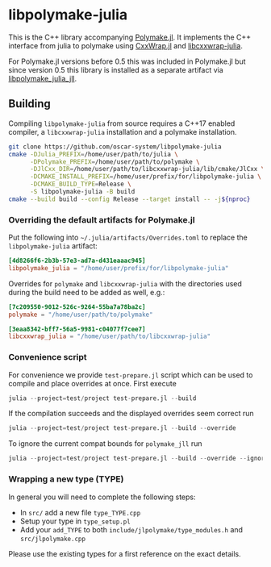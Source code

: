 # libpolymake-julia

This is the C++ library accompanying [Polymake.jl](https://github.com/oscar-system/Polymake.jl).
It implements the C++ interface from julia to polymake using [CxxWrap.jl](https://github.com/JuliaInterop/CxxWrap.jl) and [libcxxwrap-julia](https://github.com/JuliaInterop/libcxxwrap-julia).

For Polymake.jl versions before 0.5 this was included in Polymake.jl but since version 0.5 this library is installed as a separate artifact
via [libpolymake_julia_jll](https://github.com/JuliaBinaryWrappers/libpolymake_julia_jll.jl).

## Building

Compiling `libpolymake-julia` from source requires a C++17 enabled compiler, a `libcxxwrap-julia` installation and a polymake installation.

```bash
git clone https://github.com/oscar-system/libpolymake-julia
cmake -DJulia_PREFIX=/home/user/path/to/julia \
      -DPolymake_PREFIX=/home/user/path/to/polymake \
      -DJlCxx_DIR=/home/user/path/to/libcxxwrap-julia/lib/cmake/JlCxx \
      -DCMAKE_INSTALL_PREFIX=/home/user/prefix/for/libpolymake-julia \
      -DCMAKE_BUILD_TYPE=Release \
      -S libpolymake-julia -B build
cmake --build build --config Release --target install -- -j${nproc}
```

### Overriding the default artifacts for Polymake.jl

Put the following into `~/.julia/artifacts/Overrides.toml` to replace the `libpolymake-julia` artifact:

```toml
[4d8266f6-2b3b-57e3-ad7a-d431eaaac945]
libpolymake_julia = "/home/user/prefix/for/libpolymake-julia"
```

Overrides for `polymake` and `libcxxwrap-julia` with the directories used during the build need to be added as well, e.g.:

```toml
[7c209550-9012-526c-9264-55ba7a78ba2c]
polymake = "/home/user/path/to/polymake"

[3eaa8342-bff7-56a5-9981-c04077f7cee7]
libcxxwrap_julia = "/home/user/path/to/libcxxwrap-julia"
```

### Convenience script

For convenience we provide `test-prepare.jl` script which can be used to compile and place overrides at once.
First execute
```julia
julia --project=test/project test-prepare.jl --build
```
If the compilation succeeds and the displayed overrides seem correct run
```julia
julia --project=test/project test-prepare.jl --build --override
```
To ignore the current compat bounds for `polymake_jll` run
```julia
julia --project=test/project test-prepare.jl --build --override --ignore-compat
```


### Wrapping a new type (TYPE)

In general you will need to complete the following steps:

  - In `src/` add a new file `type_TYPE.cpp`
  - Setup your type in `type_setup.pl`
  - Add your `add_TYPE` to both `include/jlpolymake/type_modules.h` and `src/jlpolymake.cpp`

Please use the existing types for a first reference on the exact details.
